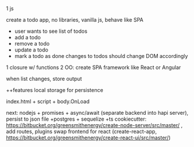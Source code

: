 1 js

create a todo app, no libraries, vanilla js, behave like SPA
* user wants to see list of todos
* add a todo
* remove a todo
* update a todo
* mark a todo as done
changes to todos should change DOM accordingly

1 closure w/ functions
2 OO: create SPA framework like React or Angular

when list changes, store output

++features
local storage for persistence

index.html + script + body.OnLoad

next:
nodejs + promises + async/await (separate backend into hapi server), persist to json file
+postgres + sequelize
+ts
cookiecutter: https://bitbucket.org/greensmithenergy/create-node-server/src/master/ , add routes, plugins
swap frontend for react (create-react-app, https://bitbucket.org/greensmithenergy/create-react-ui/src/master/)